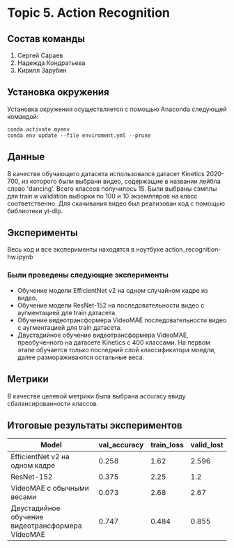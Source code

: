 # Topic 5. Action Recognition

## Состав команды

1. Сергей Сараев
2. Надежда Кондратьева
3. Кирилл Зарубин

## Установка окружения

Установка окружения осуществляется с помощью Anaconda следующей командой:
```angular2html
conda activate myenv
conda env update --file enviroment.yml --prune
```
## Данные

В качестве обучающего датасета использовался датасет Kinetics 2020-700, из которого были выбрани видео, содержащие в названии лейбла
слово 'dancing'. Всего классов получилось 15. Были выбраны сэмплы для train и validation выборки по 100 и 10 экземпляров на класс соответственно. Для скачивания видео был реализован код с помощью библиотеки yt-dlp. 


## Эксперименты

Весь код и все эксперименты находятся в ноутбуке action_recognition-hw.ipynb

### Были проведены следующие эксперименты

- Обучение модели EfficientNet v2 на одном случайном кадре из видео.
- Обучение модели ResNet-152 на последовательности видео с аугментацией для train датасета.
- Обучение видеотрансформера VideoMAE последовательности видео с аугментацией для train датасета.
- Двустадийное обучение видеотрансформера VideoMAE, преобученного на датасете  Kinetics с 400 классами. На первом этапе обучается только последний слой классификатора моедли, далее размораживаются остальные веса.

## Метрики
В качестве целевой метрики была выбрана accuracy ввиду сбалансированности классов.

## Итоговые результаты экспериментов

| Model                                  | val_accuracy | train_loss | valid_lost |
|----------------------------------------|--------------|------------|------------|
| EfficientNet v2 на одном кадре         | 0.258        | 1.62       | 2.596      | 
| ResNet-152                             | 0.375        | 2.25       | 1.2        | 
| VideoMAE с обычными весами             | 0.073        | 2.68       | 2.67       | 
| Двустадийное обучение видеотрансформера VideoMAE | 0.747        | 0.484      | 0.855      | 